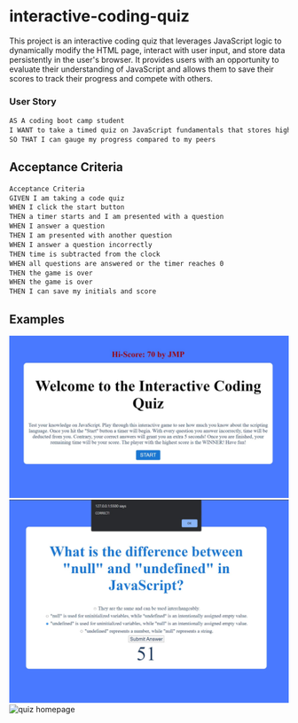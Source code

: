 # interactive-coding-quiz
This project is an interactive coding quiz that leverages JavaScript logic to dynamically modify the HTML page, interact with user input, and store data persistently in the user's browser. It provides users with an opportunity to evaluate their understanding of JavaScript and allows them to save their scores to track their progress and compete with others.

### User Story
```md
AS A coding boot camp student
I WANT to take a timed quiz on JavaScript fundamentals that stores high scores
SO THAT I can gauge my progress compared to my peers
```

## Acceptance Criteria
```md
Acceptance Criteria
GIVEN I am taking a code quiz
WHEN I click the start button
THEN a timer starts and I am presented with a question
WHEN I answer a question
THEN I am presented with another question
WHEN I answer a question incorrectly
THEN time is subtracted from the clock
WHEN all questions are answered or the timer reaches 0
THEN the game is over
WHEN the game is over
THEN I can save my initials and score
```
## Examples

<img src="./assets/images/home-page.jpg" alt="quiz homepage">

<img src="./assets/images/answer-feedback.jpg" alt="quiz homepage">

<img src="./assets/imagessaved-score.jpg" alt="quiz homepage">

